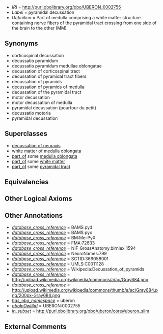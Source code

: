  * *IRI* = http://purl.obolibrary.org/obo/UBERON_0002755
 * *Label* = pyramidal decussation
 * *Definition* = Part of medulla comprising a white matter structure containing nerve fibers of the pyramidal tract crossing from one side of the brain to the other (MM)

## Synonyms

 * corticospinal decussation
 * decussatio pyramidum
 * decussatio pyramidum medullae oblongatae
 * decussation of corticospinal tract
 * decussation of pyramidal tract fibers
 * decussation of pyramids
 * decussation of pyramids of medulla
 * decussation of the pyramidal tract
 * motor decussation
 * motor decussation of medulla
 * pyramidal decussation (pourfour du petit)
 * decussatio motoria
 * pyramidal decussation

## Superclasses

 * [decussation of neuraxis](../../UBERON/18/UBERON_0007418.md)
 * [white matter of medulla oblongata](../../UBERON/49/UBERON_0014649.md)
 * [part_of](../../BFO/50/BFO_0000050.md) some [medulla oblongata](../../UBERON/96/UBERON_0001896.md)
 * [part_of](../../BFO/50/BFO_0000050.md) some [white matter](../../UBERON/16/UBERON_0002316.md)
 * [part_of](../../BFO/50/BFO_0000050.md) some [pyramidal tract](../../UBERON/07/UBERON_0002707.md)

## Equivalencies


## Other Logical Axioms


## Other Annotations

 * *[database_cross_reference](../../ef/oboInOwl#hasDbXref.md)* = BAMS:pyd
 * *[database_cross_reference](../../ef/oboInOwl#hasDbXref.md)* = BAMS:pyx
 * *[database_cross_reference](../../ef/oboInOwl#hasDbXref.md)* = BM:Me-PyX
 * *[database_cross_reference](../../ef/oboInOwl#hasDbXref.md)* = FMA:72633
 * *[database_cross_reference](../../ef/oboInOwl#hasDbXref.md)* = NIF_GrossAnatomy:birnlex_1594
 * *[database_cross_reference](../../ef/oboInOwl#hasDbXref.md)* = NeuroNames:799
 * *[database_cross_reference](../../ef/oboInOwl#hasDbXref.md)* = SCTID:369058001
 * *[database_cross_reference](../../ef/oboInOwl#hasDbXref.md)* = UMLS:C0011128
 * *[database_cross_reference](../../ef/oboInOwl#hasDbXref.md)* = Wikipedia:Decussation_of_pyramids
 * *[database_cross_reference](../../ef/oboInOwl#hasDbXref.md)* = http://upload.wikimedia.org/wikipedia/commons/a/ac/Gray684.png
 * *[database_cross_reference](../../ef/oboInOwl#hasDbXref.md)* = http://upload.wikimedia.org/wikipedia/commons/thumb/a/ac/Gray684.png/200px-Gray684.png
 * *[has_obo_namespace](../../ce/oboInOwl#hasOBONamespace.md)* = uberon
 * *[oboInOwl#id](../../id/oboInOwl#id.md)* = UBERON:0002755
 * *[in_subset](../../et/oboInOwl#inSubset.md)* = http://purl.obolibrary.org/obo/uberon/core#uberon_slim

## External Comments


